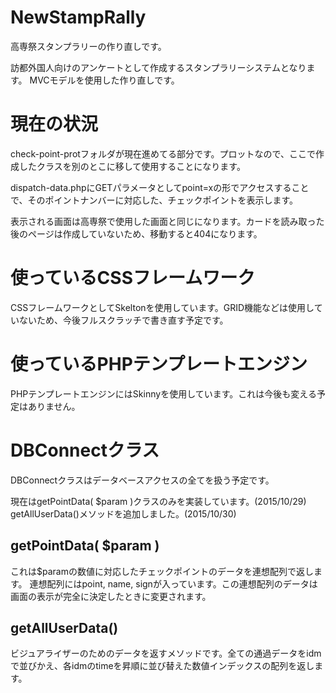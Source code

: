 # NewStampRally
高専祭スタンプラリーの作り直しです。

訪都外国人向けのアンケートとして作成するスタンプラリーシステムとなります。
MVCモデルを使用した作り直しです。

# 現在の状況
check-point-protフォルダが現在進めてる部分です。プロットなので、ここで作成したクラスを別のとこに移して使用することになります。

dispatch-data.phpにGETパラメータとしてpoint=xの形でアクセスすることで、そのポイントナンバーに対応した、チェックポイントを表示します。

表示される画面は高専祭で使用した画面と同じになります。カードを読み取った後のページは作成していないため、移動すると404になります。

# 使っているCSSフレームワーク
CSSフレームワークとしてSkeltonを使用しています。GRID機能などは使用していないため、今後フルスクラッチで書き直す予定です。

# 使っているPHPテンプレートエンジン
PHPテンプレートエンジンにはSkinnyを使用しています。これは今後も変える予定はありません。

# DBConnectクラス
DBConnectクラスはデータベースアクセスの全てを扱う予定です。

現在はgetPointData( $param )クラスのみを実装しています。(2015/10/29)
getAllUserData()メソッドを追加しました。(2015/10/30)

## getPointData( $param )
これは$paramの数値に対応したチェックポイントのデータを連想配列で返します。
連想配列にはpoint, name, signが入っています。この連想配列のデータは画面の表示が完全に決定したときに変更されます。

## getAllUserData()
ビジュアライザーのためのデータを返すメソッドです。全ての通過データをidmで並びかえ、各idmのtimeを昇順に並び替えた数値インデックスの配列を返します。
